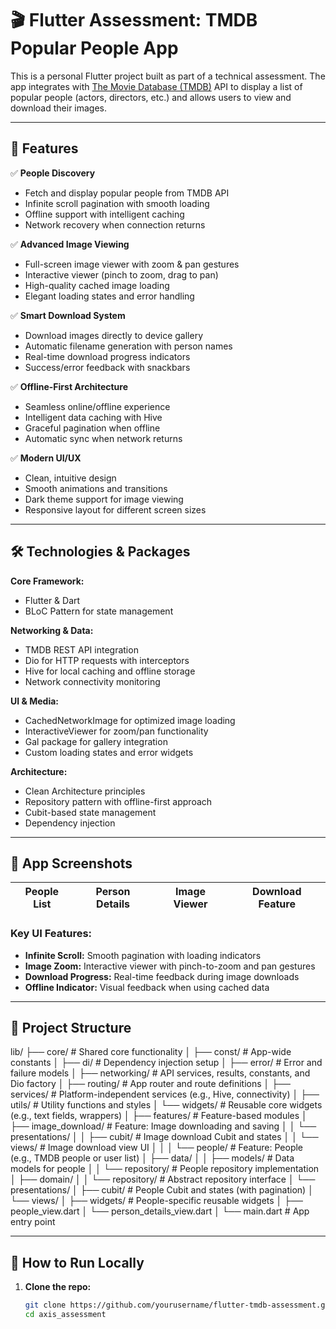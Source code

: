 # 🎬 Flutter Assessment: TMDB Popular People App

This is a personal Flutter project built as part of a technical assessment. 
The app integrates with [The Movie Database (TMDB)](https://www.themoviedb.org/)
API to display a list of popular people (actors, directors, etc.) and allows users to view and download their images.

---

## 📱 Features

✅ **People Discovery**
- Fetch and display popular people from TMDB API
- Infinite scroll pagination with smooth loading
- Offline support with intelligent caching
- Network recovery when connection returns

✅ **Advanced Image Viewing**
- Full-screen image viewer with zoom & pan gestures
- Interactive viewer (pinch to zoom, drag to pan)
- High-quality cached image loading
- Elegant loading states and error handling

✅ **Smart Download System**
- Download images directly to device gallery
- Automatic filename generation with person names
- Real-time download progress indicators
- Success/error feedback with snackbars

✅ **Offline-First Architecture**
- Seamless online/offline experience
- Intelligent data caching with Hive
- Graceful pagination when offline
- Automatic sync when network returns

✅ **Modern UI/UX**
- Clean, intuitive design
- Smooth animations and transitions
- Dark theme support for image viewing
- Responsive layout for different screen sizes


---

## 🛠️ Technologies & Packages

**Core Framework:**
- Flutter & Dart
- BLoC Pattern for state management

**Networking & Data:**
- TMDB REST API integration
- Dio for HTTP requests with interceptors
- Hive for local caching and offline storage
- Network connectivity monitoring

**UI & Media:**
- CachedNetworkImage for optimized image loading
- InteractiveViewer for zoom/pan functionality
- Gal package for gallery integration
- Custom loading states and error widgets

**Architecture:**
- Clean Architecture principles
- Repository pattern with offline-first approach
- Cubit-based state management
- Dependency injection

---

## 📸 App Screenshots

| People List | Person Details | Image Viewer | Download Feature |
|-------------|----------------|--------------|------------------|

### Key UI Features:
- **Infinite Scroll:** Smooth pagination with loading indicators
- **Image Zoom:** Interactive viewer with pinch-to-zoom and pan gestures
- **Download Progress:** Real-time feedback during image downloads
- **Offline Indicator:** Visual feedback when using cached data
---

## 📁 Project Structure


lib/
├── core/                          # Shared core functionality
│   ├── const/                     # App-wide constants
│   ├── di/                        # Dependency injection setup
│   ├── error/                     # Error and failure models
│   ├── networking/               # API services, results, constants, and Dio factory
│   ├── routing/                  # App router and route definitions
│   ├── services/                 # Platform-independent services (e.g., Hive, connectivity)
│   ├── utils/                    # Utility functions and styles
│   └── widgets/                  # Reusable core widgets (e.g., text fields, wrappers)
│
├── features/                     # Feature-based modules
│   ├── image_download/           # Feature: Image downloading and saving
│   │   └── presentations/
│   │       ├── cubit/            # Image download Cubit and states
│   │       └── views/            # Image download view UI
│   │
│   └── people/                   # Feature: People (e.g., TMDB people or user list)
│       ├── data/
│       │   ├── models/           # Data models for people
│       │   └── repository/       # People repository implementation
│       ├── domain/
│       │   └── repository/       # Abstract repository interface
│       └── presentations/
│           ├── cubit/           # People Cubit and states (with pagination)
│           └── views/
│               ├── widgets/     # People-specific reusable widgets
│               ├── people_view.dart
│               └── person_details_view.dart
│
└── main.dart                    # App entry point


---

## 🧪 How to Run Locally

1. **Clone the repo:**
   ```bash
   git clone https://github.com/yourusername/flutter-tmdb-assessment.git
   cd axis_assessment

